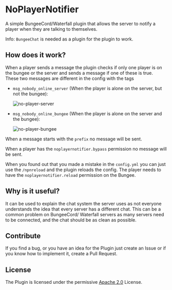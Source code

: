 # NoPlayerNotifier
 A simple BungeeCord/Waterfall plugin that allows the server to notify a player when they are talking to themselves.

Info: `BungeeChat` is needed as a plugin for the plugin to work.

## How does it work?
When a player sends a message the plugin checks if only one player is on the bungee or the server and sends a message if one of these is true. These two messages are different in the config with the tags
- `msg_nobody_online_server` (When the player is alone on the server, but not the bungee):
  
  ![no-player-server](https://user-images.githubusercontent.com/54590845/137713823-2cf9b0bb-9d1e-40ef-9f50-5835a04531eb.png)
- `msg_nobody_online_bungee` (When the player is alone on the server and the bungee):
  
  ![no-player-bungee](https://user-images.githubusercontent.com/54590845/137713820-41e37855-3e3c-4c17-8ac1-01e7a30a5300.png)

When a message starts with the `prefix` no message will be sent.

When a player has the `noplayernotifier.bypass` permission no message will be sent.

When you found out that you made a mistake in the `config.yml` you can just use the `/npnreload` and the plugin reloads the config. The player needs to have the `noplayernotifier.reload` permission on the Bungee.

## Why is it useful?
It can be used to explain the chat system the server uses as not everyone understands the idea that every server has a different chat. This can be a common problem on BungeeCord/ Waterfall servers as many servers need to be connected, and the chat should be as clean as possible.

## Contribute
If you find a bug, or you have an idea for the Plugin just create an Issue or if you know how to implement it, create a Pull Request.

## License
The Plugin is licensed under the permissive [Apache 2.0](LICENSE) License.
